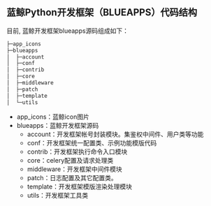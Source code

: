 ## 蓝鲸Python开发框架（BLUEAPPS）代码结构

目前, 蓝鲸开发框架blueapps源码组成如下：

```bash
├─app_icons
├─blueapps
│  ├─account
│  ├─conf
│  ├─contrib
│  ├─core
│  ├─middleware
│  ├─patch
│  ├─template
│  └─utils
```

* app_icons：蓝鲸icon图片
* blueapps：蓝鲸开发框架源码
  * account：开发框架帐号封装模块。集鉴权中间件、用户类等功能
  * conf：开发框架统一配置类、示例功能模版代码
  * contrib：开发框架执行命令入口模块
  * core：celery配置及请求处理类
  * middleware：开发框架中间件模块
  * patch：日志配置及其它配置类。
  * template：开发框架模版渲染处理模块
  * utils：开发框架工具类



